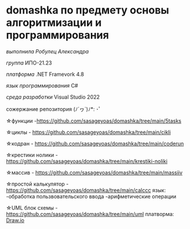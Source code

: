 # domashka по предмету основы алгоритмизации и программирования
*выполнила Робулец Александра* 

*группа* ИПО-21.23

*платформа* .NET Framevork 4.8

*язык программирования* C#

*среда разработки* Visual Studio 2022

сожержание репозитория	(ﾉ´ヮ`)ﾉ*: ･ﾟ

☆функции -<https://github.com/sasageyoas/domashka/tree/main/5tasks>

☆циклы - <https://github.com/sasageyoas/domashka/tree/main/cikli>

☆кодран - <https://github.com/sasageyoas/domashka/tree/main/coderun>

☆крестики нолики - <https://github.com/sasageyoas/domashka/tree/main/krestiki-noliki>

☆массив - <https://github.com/sasageyoas/domashka/tree/main/massiiv> 

☆простой калькулятор - <https://github.com/sasageyoas/domashka/tree/main/calccc>
язык:
-обработка пользвовательского ввода
-арифметические операции

☆UML блок схемы - <https://github.com/sasageyoas/domashka/tree/main/uml>
платворма: [Draw.io](https://www.drawio.com/)
